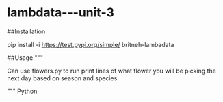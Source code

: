 # lambdata---unit-3

##Installation

pip install -i https://test.pypi.org/simple/ britneh-lambadata


##Usage
"""

Can use flowers.py to run print lines of what flower you will be picking the next day based on season and species.

"""
Python